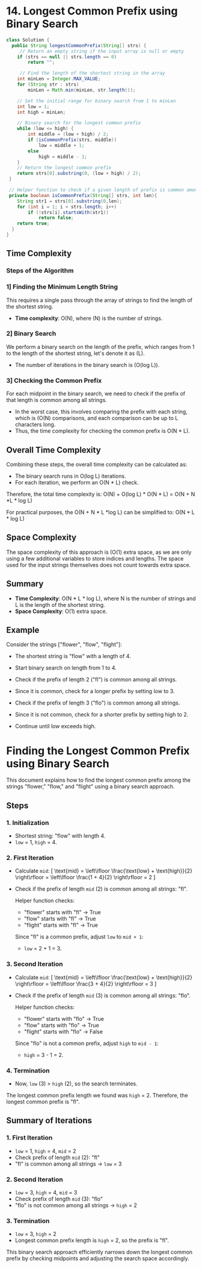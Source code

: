 # 14. Longest Common Prefix using Binary Search

```java
class Solution {
  public String longestCommonPrefix(String[] strs) {
     // Return an empty string if the input array is null or empty
    if (strs == null || strs.length == 0)
        return "";

     // Find the length of the shortest string in the array
    int minLen = Integer.MAX_VALUE;
    for (String str : strs)
        minLen = Math.min(minLen, str.length());

    // Set the initial range for binary search from 1 to minLen
    int low = 1;
    int high = minLen;

    // Binary search for the longest common prefix
    while (low <= high) {
        int middle = (low + high) / 2;
        if (isCommonPrefix(strs, middle))
            low = middle + 1;
        else
            high = middle - 1;
    }
    // Return the longest common prefix
    return strs[0].substring(0, (low + high) / 2);
 }

 // Helper function to check if a given length of prefix is common among all strings
 private boolean isCommonPrefix(String[] strs, int len){
    String str1 = strs[0].substring(0,len);
    for (int i = 1; i < strs.length; i++)
        if (!strs[i].startsWith(str1))
            return false;
    return true;
  }
}
```
## Time Complexity


### Steps of the Algorithm

### 1] Finding the Minimum Length String
This requires a single pass through the array of strings to find the length of the shortest string.
- **Time complexity**: O(N), where \(N\) is the number of strings.

### 2] Binary Search
We perform a binary search on the length of the prefix, which ranges from 1 to the length of the shortest string, let's denote it as \(L\).
- The number of iterations in the binary search is (O(log L)).

### 3] Checking the Common Prefix
For each midpoint in the binary search, we need to check if the prefix of that length is common among all strings.
- In the worst case, this involves comparing the prefix with each string, which is (O(N) comparisons, and each comparison can be up to L characters long.
- Thus, the time complexity for checking the common prefix is O(N * L).

## Overall Time Complexity
Combining these steps, the overall time complexity can be calculated as:
- The binary search runs in O(log L) iterations.
- For each iteration, we perform an O(N * L) check.

Therefore, the total time complexity is:
O(N) + O(log L) * O(N * L) = O(N + N *L * log L)

For practical purposes, the O(N + N * L *log L) can be simplified to:
O(N * L * log L)


## Space Complexity

The space complexity of this approach is (O(1) extra space, as we are only using a few additional variables to store indices and lengths. 
The space used for the input strings themselves does not count towards extra space.

## Summary

- **Time Complexity**: O(N * L * log L), where N is the number of strings and L is the length of the shortest string.
- **Space Complexity**: O(1) extra space.

## Example

Consider the strings ["flower", "flow", "flight"]:

- The shortest string is "flow" with a length of 4.

- Start binary search on length from 1 to 4.

- Check if the prefix of length 2 ("fl") is common among all strings.

- Since it is common, check for a longer prefix by setting low to 3.

- Check if the prefix of length 3 ("flo") is common among all strings.

- Since it is not common, check for a shorter prefix by setting high to 2.

- Continue until low exceeds high.
  

# Finding the Longest Common Prefix using Binary Search

This document explains how to find the longest common prefix among the strings "flower," "flow," and "flight" using a binary search approach.

## Steps

### 1. Initialization
- Shortest string: "flow" with length 4.
- `low` = 1, `high` = 4.

### 2. First Iteration
- Calculate `mid`: 
  \[
  \text{mid} = \left\lfloor \frac{\text{low} + \text{high}}{2} \right\rfloor = \left\lfloor \frac{1 + 4}{2} \right\rfloor = 2
  \]
- Check if the prefix of length `mid` (2) is common among all strings: "fl".

  Helper function checks:
  - "flower" starts with "fl" -> True
  - "flow" starts with "fl" -> True
  - "flight" starts with "fl" -> True

  Since "fl" is a common prefix, adjust `low` to `mid + 1`:
  - `low` = 2 + 1 = 3.

### 3. Second Iteration
- Calculate `mid`: 
  \[
  \text{mid} = \left\lfloor \frac{\text{low} + \text{high}}{2} \right\rfloor = \left\lfloor \frac{3 + 4}{2} \right\rfloor = 3
  \]
- Check if the prefix of length `mid` (3) is common among all strings: "flo".

  Helper function checks:
  - "flower" starts with "flo" -> True
  - "flow" starts with "flo" -> True
  - "flight" starts with "flo" -> False

  Since "flo" is not a common prefix, adjust `high` to `mid - 1`:
  - `high` = 3 - 1 = 2.

### 4. Termination
- Now, `low` (3) > `high` (2), so the search terminates.

The longest common prefix length we found was `high` = 2. Therefore, the longest common prefix is "fl".

## Summary of Iterations

### 1. First Iteration
- `low` = 1, `high` = 4, `mid` = 2
- Check prefix of length `mid` (2): "fl"
- "fl" is common among all strings -> `low` = 3

### 2. Second Iteration
- `low` = 3, `high` = 4, `mid` = 3
- Check prefix of length `mid` (3): "flo"
- "flo" is not common among all strings -> `high` = 2

### 3. Termination
- `low` = 3, `high` = 2
- Longest common prefix length is `high` = 2, so the prefix is "fl".

This binary search approach efficiently narrows down the longest common prefix by checking midpoints and adjusting the search space accordingly.
